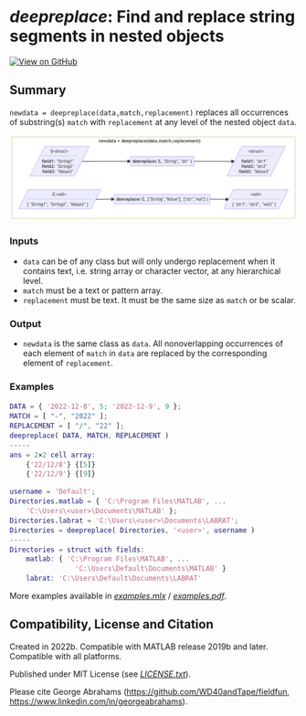 # *deepreplace*: Find and replace string segments in nested objects

[![View on GitHub](https://img.shields.io/badge/GitHub-Repository-171515)](https://github.com/WD40andTape/deepreplace)
<!--[![View on File Exchange](https://www.mathworks.com/matlabcentral/images/matlab-file-exchange.svg)](https://uk.mathworks.com/matlabcentral/fileexchange/122677-fieldfun-apply-function-to-matching-fields-of-structures)-->

## Summary

`newdata = deepreplace(data,match,replacement)` replaces all occurrences of substring(s) `match` with `replacement` at any level of the nested object `data`.

[<img src="diagram.png" width="700px">](https://mermaid.live/edit#pako:eNq9VE1r4zAQ_StCCyEFF5P25ri-tBQWWgob2Eucg2yNY4Ese5VRSwn57zv-qO2ExKQsrA7Gns_nN6O352kpgQc80-VHmguLjL38ig2js3PJ1ooqZ4VQZh3zMIkMfEiBgj0wCVBZqLRIYV6bvEJgmnudqQCDN6GfRDOT7Krl9DPmm7ZhfaSykKIqTQ-jgYLWpfjTrP0GxqoprXHZ2mdbXIa59SNyZQq0XNT-gIUqmv1xJS5XaJXZLtqP0FdnYIWJZUOBu7MF7q4vcH9S4LfQDu6n8mPub05_-Nl1vBPbHbN13Tn74sA7hTh0GLmo2GBnN0d8t43eHNbUfoNSCvsHPin7P5KZgtb97jx-7U5t7X9zP7Es3sQeeJdRscM1uKZG_NiOeH15xsfNB8dmnHU0_iHlXehRwsla1NBGS3GJq-Mt8C4NeOSgrldzBEZ2StRdf3Z7Gw1XY_RFUNvIdtSNp2O3f-9jdvipoRE1limtgx9Zc7jHC7BkliSH-zo05piTlMU8oFcJmXAaYx6bA4UKh-Xq06Q8IADgcVeRCsKTEiSZBQ8yoXdkBamwtK-txDZKe_gLOIjDOw)

### Inputs

- `data` can be of any class but will only undergo replacement when it contains text, i.e. string array or character vector, at any hierarchical level.
- `match` must be a text or pattern array.
- `replacement` must be text. It must be the same size as `match` or be scalar.

### Output

- `newdata` is the same class as `data`. All nonoverlapping occurrences of each element of `match` in `data` are replaced by the corresponding element of `replacement`.

### Examples

```MATLAB
DATA = { '2022-12-8', 5; '2022-12-9', 9 };
MATCH = [ "-", "2022" ];
REPLACEMENT = [ "/", "22" ];
deepreplace( DATA, MATCH, REPLACEMENT )
-----
ans = 2×2 cell array:
    {'22/12/8'} {[5]}
    {'22/12/9'} {[9]}
```

```MATLAB
username = 'Default';
Directories.matlab = { 'C:\Program Files\MATLAB', ...
    'C:\Users\<user>\Documents\MATLAB' };
Directories.labrat = 'C:\Users\<user>\Documents\LABRAT';
Directories = deepreplace( Directories, '<user>', username )
-----
Directories = struct with fields:
    matlab: { 'C:\Program Files\MATLAB', ...
                'C:\Users\Default\Documents\MATLAB' }
    labrat: 'C:\Users\Default\Documents\LABRAT'
```

More examples available in [*examples.mlx*](examples.mlx) / [*examples.pdf*](examples.pdf).

## Compatibility, License and Citation

Created in 2022b. Compatible with MATLAB release 2019b and later. Compatible with all platforms.

Published under MIT License (see [*LICENSE.txt*](LICENSE.txt)).

Please cite George Abrahams (https://github.com/WD40andTape/fieldfun, https://www.linkedin.com/in/georgeabrahams).